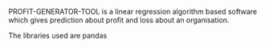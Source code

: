 PROFIT-GENERATOR-TOOL is a linear regression algorithm based software which gives prediction about profit and loss about an organisation.

The libraries used are pandas
